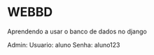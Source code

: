 # WEBBD
Aprendendo a usar o banco de dados no django

Admin:
    Usuario: aluno
    Senha: aluno123
